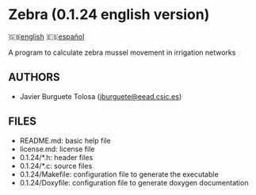 Zebra (0.1.24 english version)
=============================

:uk:[english](README.md) :es:[español](README.es.md)

A program to calculate zebra mussel movement in irrigation networks

AUTHORS
-------

* Javier Burguete Tolosa (jburguete@eead.csic.es)

FILES
-----

* README.md: basic help file
* license.md: license file
* 0.1.24/\*.h: header files
* 0.1.24/\*.c: source files
* 0.1.24/Makefile: configuration file to generate the executable
* 0.1.24/Doxyfile: configuration file to generate doxygen documentation
